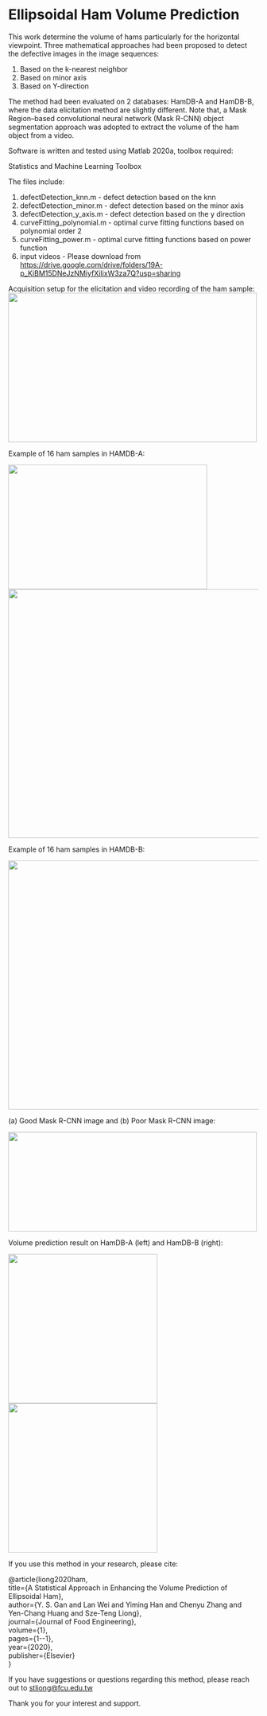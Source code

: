 # Ellipsoidal Ham Volume Prediction

This work determine the volume of hams particularly for the horizontal viewpoint. Three mathematical approaches had been proposed to detect the defective images in the image sequences:
1) Based on the k-nearest neighbor
2) Based on minor axis
3) Based on Y-direction

The method had been evaluated on 2 databases: HamDB-A and HamDB-B, where the data elicitation method are slightly different.
Note that, a Mask Region–based convolutional neural network (Mask R-CNN) object segmentation approach was adopted to extract the volume of the ham object from a video.

Software is written and tested using Matlab 2020a, toolbox required:

Statistics and Machine Learning Toolbox

The files include:
1) defectDetection_knn.m - defect detection based on the knn 
2) defectDetection_minor.m - defect detection based on the minor axis
3) defectDetection_y_axis.m - defect detection based on the y direction
4) curveFitting_polynomial.m - optimal curve fitting functions based on polynomial order 2
5) curveFitting_power.m - optimal curve fitting functions based on power function
6) input videos - Please download from https://drive.google.com/drive/folders/19A-p_KiBM15DNeJzNMiyfXiIixW3za7Q?usp=sharing



Acquisition setup for the elicitation and video recording of the ham sample:
<img src="https://github.com/christy1206/Ham_volume_prediction/blob/pic/data_elicitation.JPG" width="500" height="300"/>



Example of 16 ham samples in HAMDB-A:

<img src="https://github.com/christy1206/Ham_volume_prediction/blob/pic/GIF.gif" width="400" height="250"/>

<img src="https://github.com/christy1206/Ham_volume_prediction/blob/pic/HamDB-A.JPG" width="700" height="500"/>



Example of 16 ham samples in HAMDB-B:

<img src="https://github.com/christy1206/Ham_volume_prediction/blob/pic/HamDB-B.JPG" width="700" height="500"/>



(a) Good Mask R-CNN image and (b) Poor Mask R-CNN image:

<img src="https://github.com/christy1206/Ham_volume_prediction/blob/pic/maskrcnn.JPG" width="500" height="200"/>


Volume prediction result on HamDB-A (left) and HamDB-B (right):


<img src="https://github.com/christy1206/Ham_volume_prediction/blob/pic/result1.JPG" width="300" height="300"/> <img src="https://github.com/christy1206/Ham_volume_prediction/blob/pic/result2.JPG" width="300" height="300"/>




If you use this method in your research, please cite:

@article{liong2020ham,\
title={A Statistical Approach in Enhancing the Volume Prediction of Ellipsoidal Ham},\
author={Y. S. Gan and Lan Wei and Yiming Han and Chenyu Zhang and Yen-Chang Huang and Sze-Teng Liong},\
journal={Journal of Food Engineering},\
volume={1},\
pages={1--1},\
year={2020},\
publisher={Elsevier}\
}

If you have suggestions or questions regarding this method, please reach out to stliong@fcu.edu.tw

Thank you for your interest and support.
